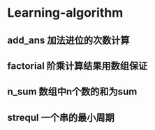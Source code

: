 # Learning-algorithm
## add_ans 加法进位的次数计算
## factorial 阶乘计算结果用数组保证
## n_sum 数组中n个数的和为sum
## strequl 一个串的最小周期
